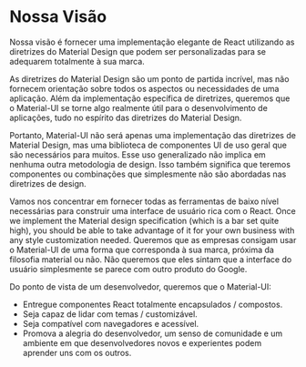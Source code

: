 # Nossa Visão

<p class="description">Nossa visão é fornecer uma implementação elegante de React utilizando as diretrizes do Material Design que podem ser personalizadas para se adequarem totalmente à sua marca.</p>

As diretrizes do Material Design são um ponto de partida incrível, mas não fornecem orientação sobre todos os aspectos ou necessidades de uma aplicação. Além da implementação específica de diretrizes, queremos que o Material-UI se torne algo realmente útil para o desenvolvimento de aplicações, tudo no espírito das diretrizes do Material Design.

Portanto, Material-UI não será apenas uma implementação das diretrizes de Material Design, mas uma biblioteca de componentes UI de uso geral que são necessários para muitos. Esse uso generalizado não implica em nenhuma outra metodologia de design. Isso também significa que teremos componentes ou combinações que simplesmente não são abordadas nas diretrizes de design.

Vamos nos concentrar em fornecer todas as ferramentas de baixo nível necessárias para construir uma interface de usuário rica com o React. Once we implement the Material design specification (which is a bar set quite high), you should be able to take advantage of it for your own business with any style customization needed. Queremos que as empresas consigam usar o Material-UI de uma forma que corresponda à sua marca, próxima da filosofia material ou não. Não queremos que eles sintam que a interface do usuário simplesmente se parece com outro produto do Google.

Do ponto de vista de um desenvolvedor, queremos que o Material-UI:

- Entregue componentes React totalmente encapsulados / compostos.
- Seja capaz de lidar com temas / customizável.
- Seja compatível com navegadores e acessível.
- Promova a alegria do desenvolvedor, um senso de comunidade e um ambiente em que desenvolvedores novos e experientes podem aprender uns com os outros.